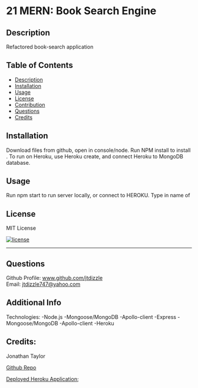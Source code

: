 # 21 MERN: Book Search Engine


## Description

  Refactored book-search application
  
  
  ## Table of Contents 
  
  
  - [Description](#description)
  - [Installation](#installation)
  - [Usage](#usage)
  - [License](#license)
  - [Contribution](#contribution)
  - [Questions](#questions)
  - [Credits](#credits)
  
  
  ## Installation
  Download files from github, open in console/node. Run NPM install to install . To run on Heroku, use Heroku create, and connect Heroku to MongoDB database.
  
  ## Usage
  Run npm start to run server locally, or connect to HEROKU. Type in name of 


  ## License
  MIT License

  [![license](https://img.shields.io/badge/license-MITLicense-blue)](https://shields.io)


  ---
  
  
  

  ## Questions
  Github Profile: www.github.com/jtdizzle  
  Email: jtdizzle747@yahoo.com

 
  ## Additional Info
  Technologies:
  -Node.js
  -Mongoose/MongoDB
  -Apollo-client
  -Express
  -Mongoose/MongoDB
  -Apollo-client
  -Heroku
  

  ## Credits:

  Jonathan Taylor

  [Github Repo](https://github.com/jtdizzle/Book-Search-Engine "Github Repo")
  
  
  [Deployed Heroku Application](https://.herokuapp.com/ "Heroku app");
